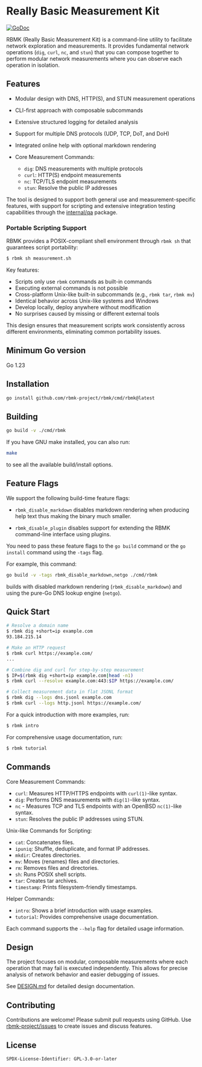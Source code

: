 # Really Basic Measurement Kit

[![GoDoc](https://pkg.go.dev/badge/github.com/rbmk-project/rbmk)](https://pkg.go.dev/github.com/rbmk-project/rbmk)

RBMK (Really Basic Measurement Kit) is a command-line utility
to facilitate network exploration and measurements. It provides
fundamental network operations (`dig`, `curl`, `nc`, and `stun`) that you can
compose together to perform modular network measurements where
you can observe each operation in isolation.

## Features

- Modular design with DNS, HTTP(S), and STUN measurement operations
- CLI-first approach with composable subcommands
- Extensive structured logging for detailed analysis
- Support for multiple DNS protocols (UDP, TCP, DoT, and DoH)
- Integrated online help with optional markdown rendering

- Core Measurement Commands:
  - `dig`: DNS measurements with multiple protocols
  - `curl`: HTTP(S) endpoint measurements
  - `nc`: TCP/TLS endpoint measurements
  - `stun`: Resolve the public IP addresses

The tool is designed to support both general use and measurement-specific
features, with support for scripting and extensive integration testing
capabilities through the [internal/qa](internal/qa) package.

### Portable Scripting Support

RBMK provides a POSIX-compliant shell environment through `rbmk sh` that
guarantees script portability:

```bash
$ rbmk sh measurement.sh
```

Key features:

- Scripts only use `rbmk` commands as built-in commands
- Executing external commands is not possible
- Cross-platform Unix-like built-in subcommands (e.g., `rbmk tar`, `rbmk mv`)
- Identical behavior across Unix-like systems and Windows
- Develop locally, deploy anywhere without modification
- No surprises caused by missing or different external tools

This design ensures that measurement scripts work consistently across
different environments, eliminating common portability issues.

## Minimum Go version

Go 1.23

## Installation

```sh
go install github.com/rbmk-project/rbmk/cmd/rbmk@latest
```

## Building

```sh
go build -v ./cmd/rbmk
```

If you have GNU make installed, you can also run:

```sh
make
```

to see all the available build/install options.

## Feature Flags

We support the following build-time feature flags:

* `rbmk_disable_markdown` disables markdown rendering when
producing help text thus making the binary much smaller.

* `rbmk_disable_plugin` disables support for extending the
RBMK command-line interface using plugins.

You need to pass these feature flags to the `go build` command
or the `go install` command using the `-tags` flag.

For example, this command:

```sh
go build -v -tags rbmk_disable_markdown,netgo ./cmd/rbmk
```

builds with disabled markdown rendering (`rbmk_disable_markdown`) and
using the pure-Go DNS lookup engine (`netgo`).

## Quick Start

```sh
# Resolve a domain name
$ rbmk dig +short=ip example.com
93.184.215.14

# Make an HTTP request
$ rbmk curl https://example.com/
...

# Combine dig and curl for step-by-step measurement
$ IP=$(rbmk dig +short=ip example.com|head -n1)
$ rbmk curl --resolve example.com:443:$IP https://example.com/

# Collect measurement data in flat JSONL format
$ rbmk dig --logs dns.jsonl example.com
$ rbmk curl --logs http.jsonl https://example.com/
```

For a quick introduction with more examples, run:

```sh
$ rbmk intro
```

For comprehensive usage documentation, run:

```sh
$ rbmk tutorial
```

## Commands

Core Measurement Commands:
- `curl`: Measures HTTP/HTTPS endpoints with `curl(1)`-like syntax.
- `dig`: Performs DNS measurements with `dig(1)`-like syntax.
- `nc` - Measures TCP and TLS endpoints with an OpenBSD `nc(1)`-like syntax.
- `stun`: Resolves the public IP addresses using STUN.

Unix-like Commands for Scripting:
- `cat`: Concatenates files.
- `ipuniq`: Shuffle, deduplicate, and format IP addresses.
- `mkdir`: Creates directories.
- `mv`: Moves (renames) files and directories.
- `rm`: Removes files and directories.
- `sh`: Runs POSIX shell scripts.
- `tar`: Creates tar archives.
- `timestamp`: Prints filesystem-friendly timestamps.

Helper Commands:
- `intro`: Shows a brief introduction with usage examples.
- `tutorial`: Provides comprehensive usage documentation.

Each command supports the `--help` flag for detailed usage information.

## Design

The project focuses on modular, composable measurements where each
operation that may fail is executed independently. This allows for precise
analysis of network behavior and easier debugging of issues.

See [DESIGN.md](docs/DESIGN.md) for detailed design documentation.

## Contributing

Contributions are welcome! Please submit pull requests using
GitHub. Use [rbmk-project/issues](https://github.com/rbmk-project/issues)
to create issues and discuss features.

## License

```
SPDX-License-Identifier: GPL-3.0-or-later
```

